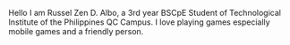 Hello I am Russel Zen D. Albo, a 3rd year BSCpE Student of Technological Institute of the Philippines QC Campus. I love playing games especially mobile games and a friendly person.
